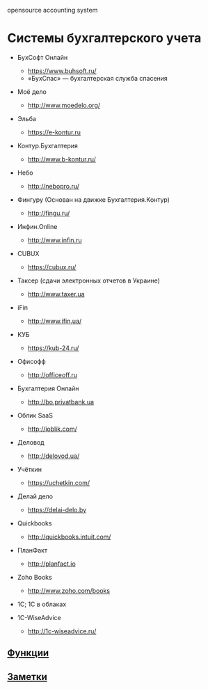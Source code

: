 opensource accounting system

# Системы бухгалтерского учета
+ БухСофт Онлайн
  - https://www.buhsoft.ru/
  - «БухСпас» — бухгалтерская служба спасения

+ Моё дело
  - http://www.moedelo.org/

+ Эльба
  - https://e-kontur.ru

+ Контур.Бухгалтерия
  - http://www.b-kontur.ru/

+ Небо
  - http://nebopro.ru/

+ Фингуру (Основан на движке Бухгалтерия.Контур)
  - http://fingu.ru/

+ Инфин.Online
  - http://www.infin.ru

+ CUBUX
  - https://cubux.ru/
  
+ Таксер (сдачи электронных отчетов в Украине)
  - http://www.taxer.ua

+ iFin
  - http://www.ifin.ua/

+ КУБ
  - https://kub-24.ru/

+ Офисофф
  - http://officeoff.ru

+ Бухгалтерия Онлайн
  - http://bo.privatbank.ua

+ Облик SaaS
  - http://ioblik.com/

+ Деловод
  - http://delovod.ua/

+ Учёткин
  - https://uchetkin.com/

+ Делай дело
  - https://delai-delo.by

+ Quickbooks
  - http://quickbooks.intuit.com/

+ ПланФакт
  - http://planfact.io
  
+ Zoho Books
  - http://www.zoho.com/books

+ 1С; 1С в облаках
+ 1C-WiseAdvice
  - http://1c-wiseadvice.ru/


## [Функции](services.md)

## [Заметки](notes.md)
